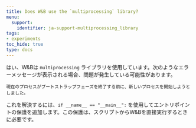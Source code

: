 ```yaml
---
title: Does W&B use the `multiprocessing` library?
menu:
  support:
    identifier: ja-support-multiprocessing_library
tags:
- experiments
toc_hide: true
type: docs
---
```


はい、W&Bは `multiprocessing` ライブラリを使用しています。次のようなエラーメッセージが表示される場合、問題が発生している可能性があります。

```
現在のプロセスがブートストラップフェーズを終了する前に、新しいプロセスを開始しようとしました。
```

これを解決するには、`if __name__ == "__main__":` を使用してエントリポイントの保護を追加します。この保護は、スクリプトからW&Bを直接実行するときに必要です。